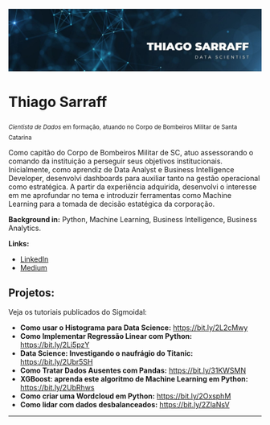 <p align="center">
  <img src="capa.jpg">
</p>

# Thiago Sarraff
<sub>*Cientista de Dados* em formação, atuando no Corpo de Bombeiros Militar de Santa Catarina</sub>

Como capitão do Corpo de Bombeiros Militar de SC, atuo assessorando o comando da instituição a perseguir seus objetivos institucionais. Inicialmente, como aprendiz de Data Analyst e Business Intelligence Developer, desenvolvi dashboards para auxiliar tanto na gestão operacional como estratégica. A partir da experiência adquirida, desenvolvi o interesse em me aprofundar no tema e introduzir ferramentas como Machine Learning para a tomada de decisão estatégica da corporação.

**Background in:** Python, Machine Learning, Business Intelligence, Business Analytics.

**Links:**
* [LinkedIn](https://www.linkedin.com/in/thiago-sarraff-54aa0251/)
* [Medium](https://medium.com/@thiagosarraff)


## Projetos:
Veja os tutoriais publicados do Sigmoidal:

* **Como usar o Histograma para Data Science:** https://bit.ly/2L2cMwy
* **Como Implementar Regressão Linear com Python:** https://bit.ly/2Li5pzY
* **Data Science: Investigando o naufrágio do Titanic:** https://bit.ly/2Ubr5SH
* **Como Tratar Dados Ausentes com Pandas:** https://bit.ly/31KWSMN
* **XGBoost: aprenda este algoritmo de Machine Learning em Python:** https://bit.ly/2UbRhws
* **Como criar uma Wordcloud em Python:** https://bit.ly/2OxsphM
* **Como lidar com dados desbalanceados:** https://bit.ly/2ZlaNsV

---

